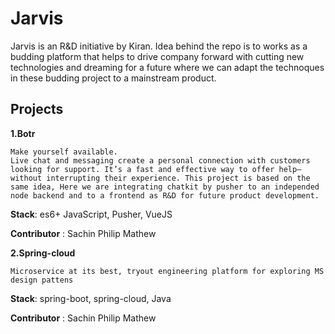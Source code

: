 # Jarvis

Jarvis is an R&D initiative by Kiran. Idea behind the repo is to works as a budding platform that helps to drive company forward with cutting new technologies and dreaming for a future where we can adapt the technoques in these budding project to a mainstream product.

## Projects

**1.Botr**

    Make yourself available.
    Live chat and messaging create a personal connection with customers looking for support. It’s a fast and effective way to offer help—without interrupting their experience. This project is based on the same idea, Here we are integrating chatkit by pusher to an independed node backend and to a frontend as R&D for future product development.

  **Stack**: es6+ JavaScript, Pusher, VueJS

  **Contributor** : Sachin Philip Mathew

**2.Spring-cloud**

    Microservice at its best, tryout engineering platform for exploring MS design pattens

  **Stack**: spring-boot, spring-cloud, Java

  **Contributor** : Sachin Philip Mathew
